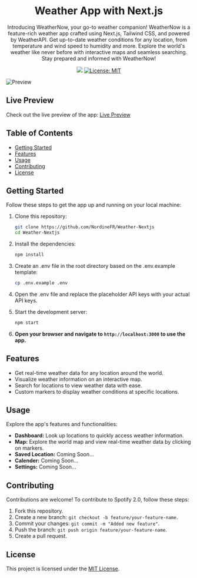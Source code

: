 <h1 align="center">Weather App with Next.js</h1>
<p align="center">Introducing WeatherNow, your go-to weather companion! WeatherNow is a feature-rich weather app crafted using Next.js, Tailwind CSS, and powered by WeatherAPI. Get up-to-date weather conditions for any location, from temperature and wind speed to humidity and more. Explore the world's weather like never before with interactive maps and seamless searching. Stay prepared and informed with WeatherNow!</p>
<p align="center">
  <img src="https://img.shields.io/badge/version-1.0.0-blue" />
  <a href="https://github.com/kefranabg/readme-md-generator/blob/master/LICENSE">
    <img alt="License: MIT" src="https://img.shields.io/badge/license-MIT-yellow.svg" target="_blank" />
  </a>
</p>

![Preview](https://github.com/NordineFR/Weather-Nextjs/assets/57439910/a47757d7-187e-48be-a662-e44a292554a9)



## Live Preview
Check out the live preview of the app: [Live Preview](https://weather-nextjs-plum.vercel.app/)

## Table of Contents
- [Getting Started](#getting-started)
- [Features](#features)
- [Usage](#usage)
- [Contributing](#contributing)
- [License](#license)

## Getting Started
Follow these steps to get the app up and running on your local machine:

1. Clone this repository:
   ```bash
   git clone https://github.com/NordineFR/Weather-Nextjs
   cd Weather-Nextjs
   ```
2. Install the dependencies:
   
   ```bash
   npm install
   ```
4. Create an .env file in the root directory based on the .env.example template:
   
   ```bash
   cp .env.example .env
   ```
6. Open the .env file and replace the placeholder API keys with your actual API keys.
   
8. Start the development server:
   
   ```bash
   npm start
   ```
10. **Open your browser and navigate to `http://localhost:3000` to use the app.**

## Features
- Get real-time weather data for any location around the world.
- Visualize weather information on an interactive map.
- Search for locations to view weather data with ease.
- Custom markers to display weather conditions at specific locations.

## Usage
Explore the app's features and functionalities:

- **Dashboard:** Look up locations to quickly access weather information.
- **Map:** Explore the world map and view real-time weather data by clicking on markers.
- **Saved Location:** Coming Soon...
- **Calender:** Coming Soon...
- **Settings:** Coming Soon...

## Contributing
Contributions are welcome! To contribute to Spotify 2.0, follow these steps:

1. Fork this repository.
2. Create a new branch: `git checkout -b feature/your-feature-name`.
3. Commit your changes: `git commit -m "Added new feature"`.
4. Push the branch: `git push origin feature/your-feature-name`.
5. Create a pull request.

## License
This project is licensed under the [MIT License](LICENSE).
